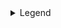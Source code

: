 <details style={{ width: 500 }}><summary>Legend</summary>

### Class

`-{n}` Supports values from theme

`-[n]` Supports arbitrary values

### Icon

:white_check_mark: Full support

:heavy_check_mark: Partial support on native

:iphone: Native only

:globe_with_meridians: Web only

</details>
